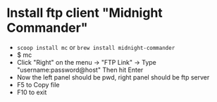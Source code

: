 Install ftp client "Midnight Commander"
=====
* `scoop install mc` or `brew install midnight-commander`
* $ mc
* Click "Right" on the menu -> "FTP Link" -> Type "username:password@host" Then hit Enter
* Now the left panel should be pwd, right panel should be ftp server
* F5 to Copy file
* F10 to exit

